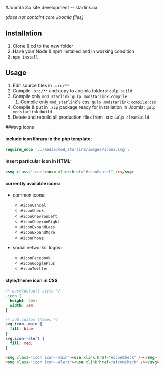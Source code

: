 #Joomla 3.x site development -- starlink.ua

*(does not containt core Joomla files)*

## Installation

1. Clone & cd to the new folder
2. Have your Node & npm installed and in working condition
3. `npm install`

## Usage

1. Edit source files in `.src/**`
2. Compile `.src/**` and copy to Joomla folders: `gulp build`
3. Compile only `mod_starlink`:  `gulp modstarlink:compile`
    1. Compile only `mod_starlink`'s css:  `gulp modstarlink:compile:css`
4. Compile & put in `.zip` package ready for installation in Joomla: `gulp modstarlink:build`
5. Delete and rebuild all production files from .src:
   `Gulp cleanBuild`

###svg icons

#### include icon library in the php template:
 
```php
require_once '../media/mod_starlink/images/icons.svg';
```
  
#### insert particular icon in HTML: 

```html
<svg class="icon"><use xlink:href="#iconCancel" /></svg>
```
  
#### currently available icons:

- common icons:
  - `#iconCancel`
  - `#iconCheck`
  - `#iconChevronLeft`
  - `#iconChevronRight`
  - `#iconExpandLess`
  - `#iconExpandMore`
  - `#iconPhone`

- social networks' logos:
  - `#iconFacebook`
  - `#iconGooglePlus`
  - `#iconTwitter`


#### style/theme icon in CSS 
      
```css
/* base/default style */
.icon { 
  height: 2em; 
  width: 2em; 
}

/* add custom themes */
svg.icon--main {
  fill: blue;
}
svg.icon--alert {
  fill: red;
}
```

```html
<svg class="icon icon--main"><use xlink:href="#iconCheck" /></svg>
<svg class="icon icon--alert"><use xlink:href="#iconCheck" /></svg>